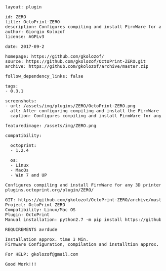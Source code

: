 <pre>

layout: plugin

id: ZERO
title: OctoPrint-ZERO
description: Configures compiling and install FirmWare for any 3D printer 30 in Sec.
author: Giorgio Kolozof
license: AGPLv3

date: 2017-09-2

homepage: https://github.com/gkolozof/
source: https://github.com/gkolozof/OctoPrint-ZERO.git
archive: https://github.com/gkolozof/archive/master.zip

follow_dependency_links: false

tags:
- 0.3.1

screenshots:
- url: /assets/img/plugins/ZERO/OctoPrint-ZERO.png
  alt: After configuring compiling and install the FirmWare
  caption: Configures compiling and install FirmWare for any 3D printer in 30 Sec.

featuredimage: /assets/img/ZERO.png

compatibility:

  octoprint:
  - 1.2.4

  os:
  - Linux
  - MacOs
  - Win 7 and UP

Configures compiling and install FirmWare for any 3D printer in 30 Sec.
plugins.octoprint.org/plugin/ZERO/

GIT: https://github.com/gkolozof/OctoPrint-ZERO/archive/master.zip
Project: OctoPrint ZERO
Compatibility: Linux/Mac OS
Plugin: OctoPrint
Manual installation: python2.7 -m pip install https://github.com/gkolozof/OctoPrint-ZERO/archive/master.zip

REQUIREMENTS avrdude

Installation approx. time 3 Min.
Firmware Configuration, compilation and installtion approx. time 30 Sec.!!!

For HELP: gkolozof@gmail.com

Good Work!!!

